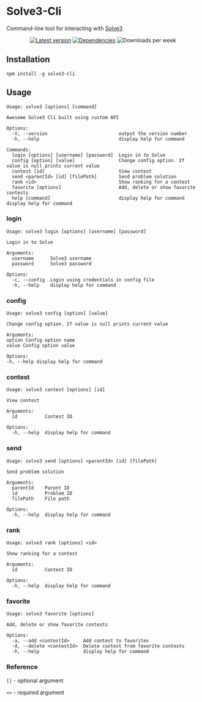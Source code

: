 # Solve3-Cli

Command-line tool for interacting with [Solve3](https://solve.edu.pl/)

<div align="center">
  
  [![Latest version](https://img.shields.io/npm/v/solve3-cli?label=Latest%20verison&style=flat-square)](https://www.npmjs.com/package/solve3-cli)
  [![Dependencies](https://img.shields.io/librariesio/release/npm/solve3-cli?label=Dependencies&style=flat-square)](https://libraries.io/npm/solve3-cli)
  ![Downloads per week](https://img.shields.io/npm/dw/solve3-cli?style=flat-square)

</div>

## Installation

```shell
npm install -g solve3-cli
```

## Usage

```shell
Usage: solve3 [options] [command]

Awesome Solve3 Cli built using custom API

Options:
  -V, --version                          output the version number
  -h, --help                             display help for command

Commands:
  login [options] [username] [password]  Login in to Solve
  config [option] [value]                Change config option. If value is null prints current value
  contest [id]                           View contest
  send <parentId> [id] [filePath]        Send problem solution
  rank <id>                              Show ranking for a contest
  favorite [options]                     Add, delete or show favorite contests
  help [command]                         display help for command                    display help for command
```

### login

```
Usage: solve3 login [options] [username] [password]

Login in to Solve

Arguments:
  username      Solve3 username
  password      Solve3 password

Options:
  -c, --config  Login using credentials in config file
  -h, --help    display help for command
```

### config

```
Usage: solve3 config [option] [value]

Change config option. If value is null prints current value

Arguments:
option Config option name
value Config option value

Options:
-h, --help display help for command
```

### contest

```
Usage: solve3 contest [options] [id]

View contest

Arguments:
  id          Contest ID

Options:
  -h, --help  display help for command
```

### send

```
Usage: solve3 send [options] <parentId> [id] [filePath]

Send problem solution

Arguments:
  parentId    Parent ID
  id          Problem ID
  filePath    File path

Options:
  -h, --help  display help for command
```

### rank

```
Usage: solve3 rank [options] <id>

Show ranking for a contest

Arguments:
  id          Contest ID

Options:
  -h, --help  display help for command
```

### favorite

```
Usage: solve3 favorite [options]

Add, delete or show favorite contests

Options:
  -a, --add <contestId>     Add contest to favorites
  -d, --delete <contestId>  Delete contest from favorite contests
  -h, --help                display help for command
```

### Reference

`[]` - optional argument

`<>` - required argument

